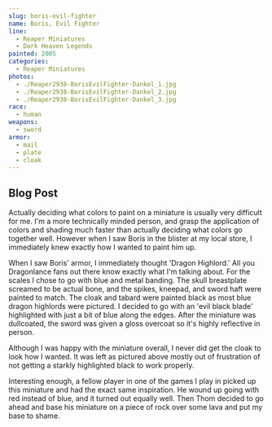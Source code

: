 ```yaml
---
slug: boris-evil-fighter
name: Boris, Evil Fighter
line:
  - Reaper Miniatures
  - Dark Heaven Legends
painted: 2005
categories:
  - Reaper Miniatures
photos:
  - ./Reaper2938-BorisEvilFighter-Dankel_1.jpg
  - ./Reaper2938-BorisEvilFighter-Dankel_2.jpg
  - ./Reaper2938-BorisEvilFighter-Dankel_3.jpg
race:
  - human
weapons:
  - sword
armor:
  - mail
  - plate
  - cloak
---
```


## Blog Post

Actually deciding what colors to paint on a miniature is usually very difficult for me. I'm a more technically minded person, and grasp the application of colors and shading much faster than actually deciding what colors go together well. However when I saw Boris in the blister at my local store, I immediately knew exactly how I wanted to paint him up.

When I saw Boris' armor, I immediately thought 'Dragon Highlord.' All you Dragonlance fans out there know exactly what I'm talking about. For the scales I chose to go with blue and metal banding. The skull breastplate screamed to be actual bone, and the spikes, kneepad, and sword haft were painted to match. The cloak and tabard were painted black as most blue dragon highlords were pictured. I decided to go with an 'evil black blade' highlighted with just a bit of blue along the edges. After the miniature was dullcoated, the sword was given a gloss overcoat so it's highly reflective in person.

Although I was happy with the miniature overall, I never did get the cloak to look how I wanted. It was left as pictured above mostly out of frustration of not getting a starkly highlighted black to work properly.

Interesting enough, a fellow player in one of the games I play in picked up this miniature and had the exact same inspiration. He wound up going with red instead of blue, and it turned out equally well. Then Thom decided to go ahead and base his miniature on a piece of rock over some lava and put my base to shame.
